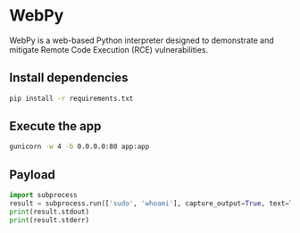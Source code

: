 # WebPy

WebPy is a web-based Python interpreter designed to demonstrate and mitigate
Remote Code Execution (RCE) vulnerabilities.

## Install dependencies

```bash
pip install -r requirements.txt
```

## Execute the app

```bash
gunicorn -w 4 -b 0.0.0.0:80 app:app
```

## Payload

```python
import subprocess
result = subprocess.run(['sudo', 'whoami'], capture_output=True, text=True)
print(result.stdout)
print(result.stderr)
```